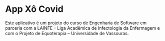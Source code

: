 # App Xô Covid
Este aplicativo é um projeto do curso de Engenharia de Software em parceria com a LAINFE – Liga Acadêmica de Infectologia da Enfermagem e com o Projeto de Equoterapia – Universidade de Vassouras.
